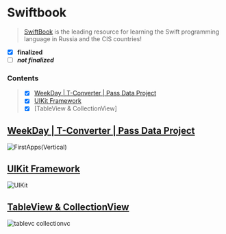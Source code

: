 # Swiftbook
  >[SwiftBook](https://swiftbook.ru/) is the leading resource for learning the Swift programming language in Russia and the CIS countries!

 - [x] **finalized**
 - [ ] ***not finalized***

### Contents  
>- [x] [WeekDay | T-Converter | Pass Data Project](#1)
>- [x] [UIKit Framework](#2)
>- [x] [TableView & CollectionView]


<a name="1"></a>
## [WeekDay | T-Converter | Pass Data Project](https://github.com/mrgsdev/Swiftbook/edit/main/FirstApps/)
![FirstApps(Vertical)](https://github.com/mrgsdev/Swiftbook/assets/157994617/d5a195d7-ddce-48ff-ba51-fa344bbb1951)

<a name="2"></a>
## [UIKit Framework](https://github.com/mrgsdev/Swiftbook/tree/main/Framework-UIKit)
![UIKit](https://github.com/mrgsdev/Swiftbook/assets/157994617/78ac2bd1-2fbc-4e37-af61-2dcef2062fb9)

<a name="3"></a>
## [TableView & CollectionView](https://github.com/mrgsdev/Swiftbook/tree/main/TableView%26CollectionVIew) 
![tablevc collectionvc](https://github.com/mrgsdev/Swiftbook/assets/157994617/d44fa195-9863-4947-a293-5065d1a1809f)
